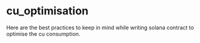 # cu_optimisation
Here are the best practices to keep in mind while writing solana contract to optimise the cu consumption.
